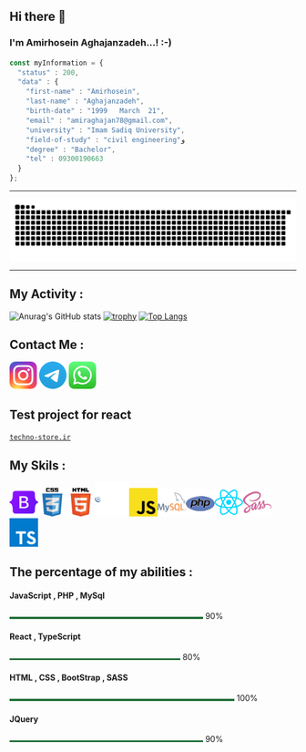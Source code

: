 ## Hi there 👋
### I'm Amirhosein Aghajanzadeh...! :-)
```javascript
const myInformation = {
  "status" : 200,
  "data" : {
    "first-name" : "Amirhosein",
    "last-name" : "Aghajanzadeh",
    "birth-date" : "1999   March  21",
    "email" : "amiraghajan78@gmail.com",
    "university" : "Imam Sadiq University",
    "field-of-study" : "civil engineering"و
    "degree" : "Bachelor",
    "tel" : 09300190663
  }
};
```
<hr />

<img align="center" src="https://raw.githubusercontent.com/imrrobat/imrrobat/d1b244e170d2b75fdda3efd499eaaf163f7a617c/images/github-contribution-grid-snake.svg" />

<hr />

## My Activity :
![Anurag's GitHub stats](https://github-readme-stats.vercel.app/api?username=amiraghajan78&show_icons=true&theme=radical)
[![trophy](https://github-profile-trophy.vercel.app/?username=amiraghajan78&theme=onedark)](https://github.com/ryo-ma/github-profile-trophy)
[![Top Langs](https://github-readme-stats.vercel.app/api/top-langs/?username=amiraghajan78&layout=donut-vertical)](https://github.com/anuraghazra/github-readme-stats)

## Contact Me :
<a href="https://instagram.com/amir.1.1.78"><img src="https://github.com/amiraghajan78/amiraghajan78/blob/main/instagram.png?raw=true" /></a>
<a href="https://t.me/aghajan1178"><img src="https://github.com/amiraghajan78/amiraghajan78/blob/main/telegram.png?raw=true" /></a>
<a href="https://wa.link/50eqf9"><img src="https://github.com/amiraghajan78/amiraghajan78/blob/main/whatsapp.png?raw=true" /></a>

## Test project for react
[`techno-store.ir`](https://techno-store.ir/)

## My Skils : 
<img width="50px" src="https://raw.githubusercontent.com/amiraghajan78/amiraghajan78/53b70b8f0ecafa3a14dadeef714a7b7f2fd21011/Bootstrap-logo-vector-01.svg" /><img width="50px" src="https://raw.githubusercontent.com/amiraghajan78/amiraghajan78/53b70b8f0ecafa3a14dadeef714a7b7f2fd21011/CSS-3-logo-vector-01.svg" /><img width="50px" src="https://raw.githubusercontent.com/amiraghajan78/amiraghajan78/53b70b8f0ecafa3a14dadeef714a7b7f2fd21011/HTML-5-logo-vector-01.svg" /><img width="60px" src="https://raw.githubusercontent.com/amiraghajan78/amiraghajan78/fe49ebeea5052811585b9afbed5ea85658b66cde/JQuery-logo-vector-01.svg" /><img width="50px" src="https://raw.githubusercontent.com/amiraghajan78/amiraghajan78/53b70b8f0ecafa3a14dadeef714a7b7f2fd21011/JavaScript-logo-vector-01.svg" /><img width="50px" src="https://raw.githubusercontent.com/amiraghajan78/amiraghajan78/53b70b8f0ecafa3a14dadeef714a7b7f2fd21011/MySQL-logo-vector-01.svg" /><img width="50px" src="https://raw.githubusercontent.com/amiraghajan78/amiraghajan78/53b70b8f0ecafa3a14dadeef714a7b7f2fd21011/PHP-logo-vector-01.svg" /><img width="50px" src="https://raw.githubusercontent.com/amiraghajan78/amiraghajan78/53b70b8f0ecafa3a14dadeef714a7b7f2fd21011/React-logo-vector-01.svg" /><img width="50px" src="https://raw.githubusercontent.com/amiraghajan78/amiraghajan78/53b70b8f0ecafa3a14dadeef714a7b7f2fd21011/Sass-logo-vector-01.svg" /><img width="50px" src="https://raw.githubusercontent.com/amiraghajan78/amiraghajan78/53b70b8f0ecafa3a14dadeef714a7b7f2fd21011/Typescript-logo-vector-02.svg" />

## The percentage of my abilities :
#### JavaScript , PHP , MySql
<img width="340px" src="https://github.com/amiraghajan78/amiraghajan78/blob/main/persent-line.png?raw=true" /> 90%

#### React , TypeScript 
<img width="300px" src="https://github.com/amiraghajan78/amiraghajan78/blob/main/persent-line.png?raw=true" /> 80%

#### HTML , CSS , BootStrap , SASS
<img width="395px" src="https://github.com/amiraghajan78/amiraghajan78/blob/main/persent-line.png?raw=true" /> 100%

#### JQuery 
<img width="340px" src="https://github.com/amiraghajan78/amiraghajan78/blob/main/persent-line.png?raw=true" /> 90%
